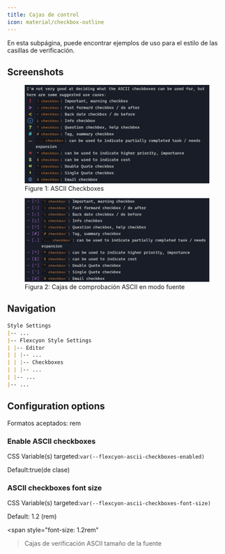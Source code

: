 ```yaml
---
title: Cajas de control
icon: material/checkbox-outline
---
```


En esta subpágina, puede encontrar ejemplos de uso para el estilo de las casillas de verificación.

## Screenshots

<figure markdown="span">
    <img src="../../../../assets/screenshots/ascii_checkboxes1.png" width="800"
    alt="Figure 1: ASCII Checkboxes">
    <figcaption
>Figure 1: ASCII Checkboxes</figcaption>
</figure>

<figure markdown="span">
    <img src="../../../../assets/screenshots/ascii_checkboxes2.png" width="800"
    alt="Figure 2: ASCII Checkboxes in source mode">
    <figcaption
>Figura 2: Cajas de comprobación ASCII en modo fuente</figcaption>
</figure>

## Navigation

```md
Style Settings
|-- ...
|-- Flexcyon Style Settings
| |-- Editor
| | |-- ...
| | |-- Checkboxes
| | |-- ...
| |-- ...
|-- ...
```

## Configuration options

Formatos aceptados: rem

### Enable ASCII checkboxes

CSS Variable(s) targeted:`var(--flexcyon-ascii-checkboxes-enabled)`

Default:true(de clase)

### ASCII checkboxes font size

CSS Variable(s) targeted:`var(--flexcyon-ascii-checkboxes-font-size)`

Default: 1.2 (rem)

<span style="font-size: 1.2rem"

> Cajas de verificación ASCII tamaño de la fuente</span>
